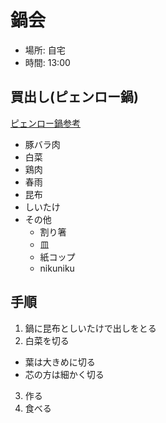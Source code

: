 # 鍋会

* 場所: 自宅
* 時間: 13:00


## 買出し(ピェンロー鍋)

[ピェンロー鍋参考](http://localhost)

* 豚バラ肉
* 白菜
* 鶏肉
* 春雨
* 昆布
* しいたけ
* その他
  - 割り箸
  - 皿
  - 紙コップ
  - nikuniku


## 手順

1. 鍋に昆布としいたけで出しをとる
2. 白菜を切る
  * 葉は大きめに切る
  * 芯の方は細かく切る
3. 作る
4. 食べる
